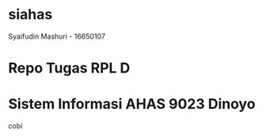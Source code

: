 # siahas
Syaifudin Mashuri - 16650107

# Repo Tugas RPL D
# Sistem Informasi AHAS 9023 Dinoyo

cobi
